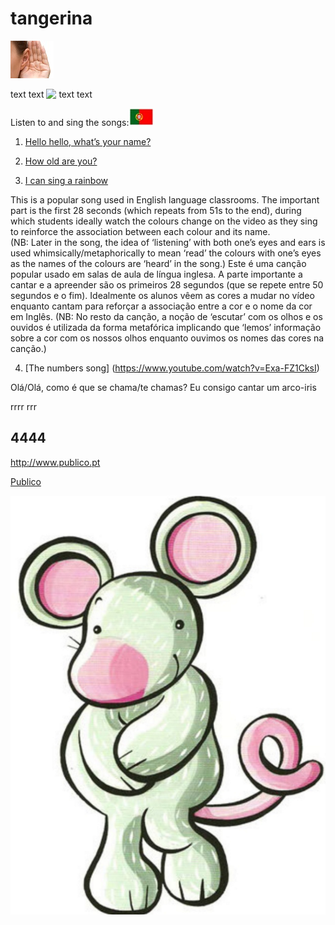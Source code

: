 # tangerina

![my first image](/images/listen.png)

text text <img style="vertical-align:top" src="https://github.com/english-homework/tangerina/blob/master/images/flag.JPG"> text text

Listen to and sing the songs:![PT](/images/flag.JPG "Ouvir e cantar as canções:")

1. [Hello hello, what’s your name?](https://www.youtube.com/watch?v=Uv1JkBL5728) 

2. [How old are you?](https://www.youtube.com/watch?v=x2cI4ZgsYU4)

3. [I can sing a rainbow](https://www.youtube.com/watch?v=rNFW5JK4-rk)

This is a popular song used in English language classrooms. The important part is the first 28 seconds (which repeats from 51s to the end), during which students ideally watch the colours change on the video as they sing to reinforce the association between each colour and its name.  
(NB: Later in the song, the idea of ‘listening’ with both one’s eyes and ears is used whimsically/metaphorically to mean ‘read’ the colours with one’s eyes as the names of the colours are ‘heard’ in the song.)
Este é uma canção popular usado em salas de aula de língua inglesa. A parte importante a cantar e a apreender são os primeiros 28 segundos (que se repete entre 50 segundos e o fim). Idealmente os alunos vêem as cores a mudar no vídeo enquanto cantam para reforçar a associação entre a cor e o nome da cor em Inglês. 
(NB: No resto da canção, a noção de ‘escutar’ com os olhos e os ouvidos é utilizada da forma metafórica implicando que ‘lemos’ informação sobre a cor com os nossos olhos enquanto ouvimos os nomes das cores na canção.)

4. [The numbers song]  (https://www.youtube.com/watch?v=Exa-FZ1CksI)

Olá/Olá, como é que se chama/te chamas?
Eu consigo cantar um arco-iris

rrrr
rrr

## 4444

http://www.publico.pt

[Publico](http://www.publico.pt)

![my second image](/images/monty.PNG)
